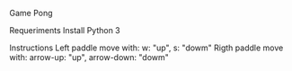 Game Pong

Requeriments
Install Python 3

Instructions
Left paddle move with: w: "up", s: "dowm"
Rigth paddle move with: arrow-up: "up", arrow-down: "dowm"

